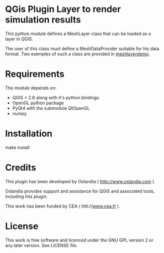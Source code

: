 QGis Plugin Layer to render simulation results
==============================================

This python module defines a MeshLayer class that can be loaded as a layer in QGIS.

The user of this class must define a MeshDataProvider suitable for his data format. Two exemples of such a class are provided in [meshlayerdemo](https://github.com/Oslandia/meshlayerdemo).



Requirements
============

The module depends on:
- QGIS > 2.8 along with it's python bindings
- OpenGL python package
- PyQt4 with the submodule QtOpenGL
- numpy

Installation
============

   make install


Credits
=======

This plugin has been developed by Oslandia ( http://www.oslandia.com ).

Oslandia provides support and assistance for QGIS and associated tools, including this plugin.

This work has been funded by CEA ( httl://www.cea.fr ).

License
=======

This work is free software and licenced under the GNU GPL version 2 or any later version.
See LICENSE file.

